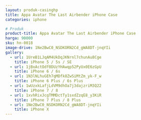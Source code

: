 ```yaml
---
layout: produk-casinghp
title: Appa Avatar The Last Airbender iPhone Case
categories: iphone

# Produk
product-title: Appa Avatar The Last Airbender iPhone Case
harga: 90000
sku: hn-0018
image-drive: 1Ne2BwC0_NSDKORN2Cd_gWA8DT-jnqYIi
gallery:
  - url: 1UreB1LJqAM4UkDqJKNrnl7chunAu8Cge
    title: iPhone 5 / 5s / SE
  - url: 1jBxActOdf0DUzYHAwqp52PyUx0E6zGpU
    title: iPhone 6 / 6s
  - url: 1N3lNLhuGEh7qMDfk8ZwSiMtZm_yk-F_w
    title: iPhone 6 Plus / 6s Plus
  - url: 1wUzxkLafjLdVM9dhOa7j3dajzriM3Q22
    title: iPhone 7 / 8
  - url: 1xvhRixJcgTMMDctTy1sxdZzqE8_y3KiR
    title: iPhone 7 Plus / 8 Plus
  - url: 1Ne2BwC0_NSDKORN2Cd_gWA8DT-jnqYIi
    title: iPhone X
---
```

